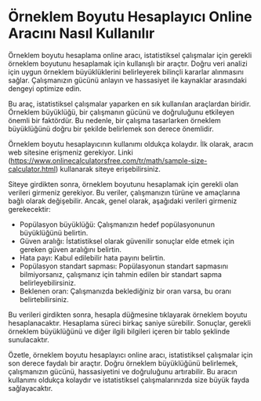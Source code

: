 Örneklem Boyutu Hesaplayıcı Online Aracını Nasıl Kullanılır
===========================================================

Örneklem boyutu hesaplama online aracı, istatistiksel çalışmalar için gerekli örneklem boyutunu hesaplamak için kullanışlı bir araçtır. Doğru veri analizi için uygun örneklem büyüklüklerini belirleyerek bilinçli kararlar alınmasını sağlar. Çalışmanızın gücünü anlayın ve hassasiyet ile kaynaklar arasındaki dengeyi optimize edin.

Bu araç, istatistiksel çalışmalar yaparken en sık kullanılan araçlardan biridir. Örneklem büyüklüğü, bir çalışmanın gücünü ve doğruluğunu etkileyen önemli bir faktördür. Bu nedenle, bir çalışma tasarlarken örneklem büyüklüğünü doğru bir şekilde belirlemek son derece önemlidir.

Örneklem boyutu hesaplayıcının kullanımı oldukça kolaydır. İlk olarak, aracın web sitesine erişmeniz gerekiyor. Linki (<https://www.onlinecalculatorsfree.com/tr/math/sample-size-calculator.html>) kullanarak siteye erişebilirsiniz.

Siteye girdikten sonra, örneklem boyutunu hesaplamak için gerekli olan verileri girmeniz gerekiyor. Bu veriler, çalışmanızın türüne ve amaçlarına bağlı olarak değişebilir. Ancak, genel olarak, aşağıdaki verileri girmeniz gerekecektir:

- Popülasyon büyüklüğü: Çalışmanızın hedef popülasyonunun büyüklüğünü belirtin.
- Güven aralığı: İstatistiksel olarak güvenilir sonuçlar elde etmek için gereken güven aralığını belirtin.
- Hata payı: Kabul edilebilir hata payını belirtin.
- Popülasyon standart sapması: Popülasyonun standart sapmasını bilmiyorsanız, çalışmanız için tahmin edilen bir standart sapma belirleyebilirsiniz.
- Beklenen oran: Çalışmanızda beklediğiniz bir oran varsa, bu oranı belirtebilirsiniz.

Bu verileri girdikten sonra, hesapla düğmesine tıklayarak örneklem boyutu hesaplanacaktır. Hesaplama süreci birkaç saniye sürebilir. Sonuçlar, gerekli örneklem büyüklüğünü ve diğer ilgili bilgileri içeren bir tablo şeklinde sunulacaktır.

Özetle, örneklem boyutu hesaplayıcı online aracı, istatistiksel çalışmalar için son derece faydalı bir araçtır. Doğru örneklem büyüklüğünü belirlemek, çalışmanızın gücünü, hassasiyetini ve doğruluğunu artırabilir. Bu aracın kullanımı oldukça kolaydır ve istatistiksel çalışmalarınızda size büyük fayda sağlayacaktır.